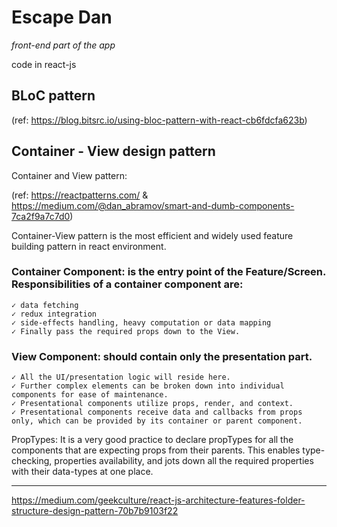 # Escape Dan

*front-end part of the app*

code in react-js

## BLoC pattern

(ref: https://blog.bitsrc.io/using-bloc-pattern-with-react-cb6fdcfa623b)

## Container - View design pattern
Container and View pattern:

(ref: https://reactpatterns.com/ & https://medium.com/@dan_abramov/smart-and-dumb-components-7ca2f9a7c7d0)

Container-View pattern is the most efficient and widely used feature building pattern in react environment.

### Container Component: is the entry point of the Feature/Screen. Responsibilities of a container component are:

    ✓ data fetching
    ✓ redux integration
    ✓ side-effects handling, heavy computation or data mapping
    ✓ Finally pass the required props down to the View.

### View Component: should contain only the presentation part.

    ✓ All the UI/presentation logic will reside here.
    ✓ Further complex elements can be broken down into individual components for ease of maintenance.
    ✓ Presentational components utilize props, render, and context.
    ✓ Presentational components receive data and callbacks from props only, which can be provided by its container or parent component.

PropTypes: It is a very good practice to declare propTypes for all the components that are expecting props from their parents. This enables type-checking, properties availability, and jots down all the required properties with their data-types at one place.

-----

https://medium.com/geekculture/react-js-architecture-features-folder-structure-design-pattern-70b7b9103f22